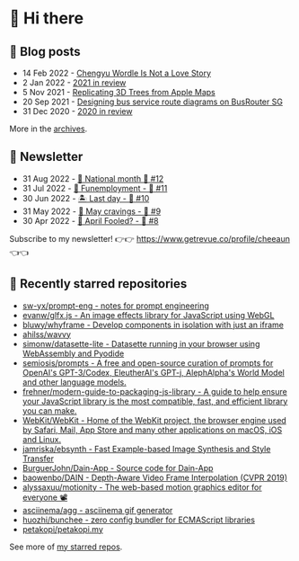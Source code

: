 # 👋 Hi there

## 📝 Blog posts

<!-- feed start -->
- 14 Feb 2022 - [Chengyu Wordle Is Not a Love Story](https://cheeaun.com/blog/2022/02/chengyu-wordle-is-not-a-love-story/)
- 2 Jan 2022 - [2021 in review](https://cheeaun.com/blog/2022/01/2021-in-review/)
- 5 Nov 2021 - [Replicating 3D Trees from Apple Maps](https://cheeaun.com/blog/2021/11/replicating-3d-trees-apple-maps/)
- 20 Sep 2021 - [Designing bus service route diagrams on BusRouter SG](https://cheeaun.com/blog/2021/09/bus-service-route-diagrams-busrouter-sg/)
- 31 Dec 2020 - [2020 in review](https://cheeaun.com/blog/2020/12/2020-in-review/)
<!-- feed end -->

More in the [archives](https://cheeaun.com/blog/archives/).

## 📰 Newsletter

<!-- newsletter start -->
- 31 Aug 2022 - [🎏 National month 🥫 #12](https://www.getrevue.co/profile/cheeaun/issues/national-month-12-1289556)
- 31 Jul 2022 - [🕺 Funemployment - 🥫 #11](https://www.getrevue.co/profile/cheeaun/issues/funemployment-11-1247643)
- 30 Jun 2022 - [🏝️ Last day - 🥫 #10](https://www.getrevue.co/profile/cheeaun/issues/last-day-10-1202564)
- 31 May 2022 - [🍜 May cravings - 🥫 #9](https://www.getrevue.co/profile/cheeaun/issues/may-cravings-9-1158473)
- 30 Apr 2022 - [🤔 April Fooled? - 🥫 #8](https://www.getrevue.co/profile/cheeaun/issues/april-fooled-8-1112032)
<!-- newsletter end -->

Subscribe to my newsletter! 👉👉 https://www.getrevue.co/profile/cheeaun 👈👈

## 🌟 Recently starred repositories

<!-- starred repos start -->
- [sw-yx/prompt-eng - notes for prompt engineering](https://github.com/sw-yx/prompt-eng)
- [evanw/glfx.js - An image effects library for JavaScript using WebGL](https://github.com/evanw/glfx.js)
- [bluwy/whyframe - Develop components in isolation with just an iframe](https://github.com/bluwy/whyframe)
- [ahilss/wavvy](https://github.com/ahilss/wavvy)
- [simonw/datasette-lite - Datasette running in your browser using WebAssembly and Pyodide](https://github.com/simonw/datasette-lite)
- [semiosis/prompts - A free and open-source curation of prompts for OpenAI's GPT-3/Codex, EleutherAI's GPT-j, AlephAlpha's World Model and other language models.](https://github.com/semiosis/prompts)
- [frehner/modern-guide-to-packaging-js-library - A guide to help ensure your JavaScript library is the most compatible, fast, and efficient library you can make. ](https://github.com/frehner/modern-guide-to-packaging-js-library)
- [WebKit/WebKit - Home of the WebKit project, the browser engine used by Safari, Mail, App Store and many other applications on macOS, iOS and Linux.](https://github.com/WebKit/WebKit)
- [jamriska/ebsynth - Fast Example-based Image Synthesis and Style Transfer](https://github.com/jamriska/ebsynth)
- [BurguerJohn/Dain-App - Source code for Dain-App](https://github.com/BurguerJohn/Dain-App)
- [baowenbo/DAIN - Depth-Aware Video Frame Interpolation (CVPR 2019)](https://github.com/baowenbo/DAIN)
- [alyssaxuu/motionity - The web-based motion graphics editor for everyone 📽](https://github.com/alyssaxuu/motionity)
- [asciinema/agg - asciinema gif generator](https://github.com/asciinema/agg)
- [huozhi/bunchee - zero config bundler for ECMAScript libraries](https://github.com/huozhi/bunchee)
- [petakopi/petakopi.my](https://github.com/petakopi/petakopi.my)
<!-- starred repos end -->

See more of [my starred repos](https://github.com/stars/cheeaun/).